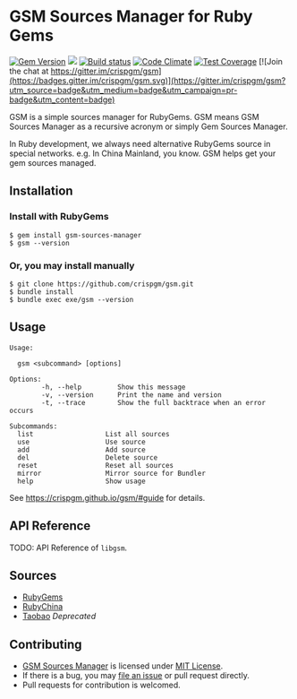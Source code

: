 # GSM Sources Manager for Ruby Gems

[![Gem Version](https://badge.fury.io/rb/gsm-sources-manager.svg)](https://badge.fury.io/rb/gsm-sources-manager)
[![](https://api.travis-ci.org/crispgm/gsm.svg)](https://travis-ci.org/crispgm/gsm)
[![Build status](https://ci.appveyor.com/api/projects/status/3mgxei9imr94w67k?svg=true)](https://ci.appveyor.com/project/crispgm/gsm)
[![Code Climate](https://codeclimate.com/github/crispgm/gsm/badges/gpa.svg)](https://codeclimate.com/github/crispgm/gsm)
[![Test Coverage](https://codeclimate.com/github/crispgm/gsm/badges/coverage.svg)](https://codeclimate.com/github/crispgm/gsm/coverage)
[![Join the chat at https://gitter.im/crispgm/gsm](https://badges.gitter.im/crispgm/gsm.svg)](https://gitter.im/crispgm/gsm?utm_source=badge&utm_medium=badge&utm_campaign=pr-badge&utm_content=badge)

GSM is a simple sources manager for RubyGems. GSM means GSM Sources Manager as a recursive acronym or simply Gem Sources Manager.

In Ruby development, we always need alternative RubyGems source in special networks. e.g. In China Mainland, you know. GSM helps get your gem sources managed.

## Installation

### Install with RubyGems

```
$ gem install gsm-sources-manager
$ gsm --version
```

### Or, you may install manually

```
$ git clone https://github.com/crispgm/gsm.git
$ bundle install
$ bundle exec exe/gsm --version
```

## Usage

```
Usage:

  gsm <subcommand> [options]

Options:
        -h, --help         Show this message
        -v, --version      Print the name and version
        -t, --trace        Show the full backtrace when an error occurs

Subcommands:
  list                  List all sources
  use                   Use source
  add                   Add source
  del                   Delete source
  reset                 Reset all sources
  mirror                Mirror source for Bundler
  help                  Show usage
```

See <https://crispgm.github.io/gsm/#guide> for details.

## API Reference

TODO: API Reference of `libgsm`.

## Sources

* [RubyGems](https://rubygems.org/)
* [RubyChina](https://gems.ruby-china.org/)
* [Taobao](https://ruby.taobao.org/) _Deprecated_

## Contributing

* [GSM Sources Manager](https://github.com/crispgm/gsm) is licensed under [MIT License](/LICENSE).
* If there is a bug, you may [file an issue](https://github.com/crispgm/gsm/issues/new) or pull request directly.
* Pull requests for contribution is welcomed.
